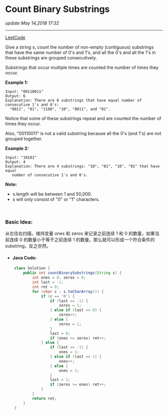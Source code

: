 # Count Binary Substrings
_update May 14,2018  17:32_

---
[LeetCode](https://leetcode.com/problems/count-binary-substrings/description/)


Give a string s, count the number of non-empty (contiguous) substrings that have the same number of 0's and 1's, and all the 0's and all the 1's in these substrings are grouped consecutively.

Substrings that occur multiple times are counted the number of times they occur.

**Example 1:**

    Input: "00110011"
    Output: 6
    Explanation: There are 6 substrings that have equal number of consecutive 1's and 0's: 
      "0011", "01", "1100", "10", "0011", and "01".
    
Notice that some of these substrings repeat and are counted the number of times they occur.

Also, "00110011" is not a valid substring because all the 0's (and 1's) are not grouped together.

**Example 2:**

    Input: "10101"
    Output: 4
    Explanation: There are 4 substrings: "10", "01", "10", "01" that have equal 
       number of consecutive 1's and 0's.
       
**Note:**
* s.length will be between 1 and 50,000.
* s will only consist of "0" or "1" characters.

<br>

### Basic Idea:
从左往右扫描，维持变量 ones 和 zeros 来记录之前连续 1 和 0 的数量，如果当前连续 0 的数量小于等于之前连续 1 的数量，那么就可以形成一个符合条件的 substring，反之亦然。

* #### Java Code:
```java
    class Solution {
        public int countBinarySubstrings(String s) {
            int ones = 0, zeros = 0;
            int last = -1;
            int ret = 0;
            for (char c : s.toCharArray()) {
                if (c == '0') {
                    if (last == -1) {
                        zeros = 1;
                    } else if (last == 0) {
                        zeros++;
                    } else {
                        zeros = 1;
                    }
                    last = 0;
                    if (ones >= zeros) ret++;
                } else {
                    if (last == -1) {
                        ones = 1;
                    } else if (last == 1) {
                        ones++;
                    } else {
                        ones = 1;
                    }
                    last = 1;
                    if (zeros >= ones) ret++;
                }
            }
            return ret;
        }
    }
```